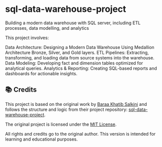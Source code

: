 # sql-data-warehouse-project

Building a modern data warehouse with SQL server, including ETL processes, data modelling, and analytics

This project involves:

Data Architecture: Designing a Modern Data Warehouse Using Medallion Architecture Bronze, Silver, and Gold layers.
ETL Pipelines: Extracting, transforming, and loading data from source systems into the warehouse.
Data Modeling: Developing fact and dimension tables optimized for analytical queries.
Analytics & Reporting: Creating SQL-based reports and dashboards for actionable insights.

## 📚 Credits

This project is based on the original work by [Baraa Khatib Salkini](https://github.com/DataWithBaraa) and follows the structure and logic from their project repository: [sql-data-warehouse-project](https://github.com/DataWithBaraa/sql-data-warehouse-project/tree/main).

The original project is licensed under the [MIT License](https://opensource.org/licenses/MIT).

All rights and credits go to the original author. This version is intended for learning and educational purposes.

